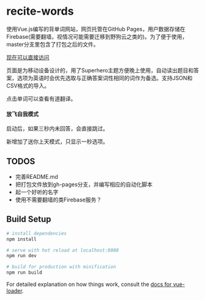 # recite-words

使用Vue.js编写的背单词网站，网页托管在GitHub Pages，用户数据存储在Firebase(需要翻墙，视情况可能需要迁移到野狗云之类的)。为了便于使用，master分支里包含了打包之后的文件。

[现在可以直接访问](http://mopperwhite.github.io/recite-words)

页面是为移动设备设计的，用了Superhero主题方便晚上使用，自动读出题目和答案，选项为英语时会优先选取与正确答案词性相同的词作为备选。支持JSON和CSV格式的导入。

点击单词可以查看有道翻译。


#### 放飞自我模式

启动后，如果三秒内未回答，会直接跳过。

新增加了送你上天模式，只显示一秒选项。

## TODOS

* 完善README.md
* 把打包文件放到gh-pages分支，并编写相应的自动化脚本
* 起一个好听的名字
* 使用不需要翻墙的类Firebase服务？

## Build Setup

``` bash
# install dependencies
npm install

# serve with hot reload at localhost:8080
npm run dev

# build for production with minification
npm run build
```

For detailed explanation on how things work, consult the [docs for vue-loader](http://vuejs.github.io/vue-loader).
